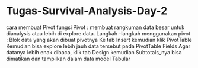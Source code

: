 # Tugas-Survival-Analysis-Day-2
cara membuat Pivot
fungsi Pivot : membuat rangkuman data besar untuk dianalysis atau lebih di explore data.
Langkah -langkah menggunakan pivot :
Blok data yang akan dibuat pivotnya
Ke tab Insert kemudian klik PivotTable
Kemudian bisa explore lebih jauh data tersebut pada PivotTable Fields
Agar datanya lebih enak dibaca, klik tab Design kemudian Subtotals_nya bisa dimatikan dan tampilkan dalam data model Tabular

